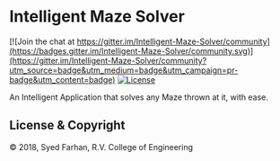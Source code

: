 # Intelligent Maze Solver

[![Join the chat at https://gitter.im/Intelligent-Maze-Solver/community](https://badges.gitter.im/Intelligent-Maze-Solver/community.svg)](https://gitter.im/Intelligent-Maze-Solver/community?utm_source=badge&utm_medium=badge&utm_campaign=pr-badge&utm_content=badge)
[![License](https://img.shields.io/badge/License-BSD%203--Clause-blue.svg)](https://opensource.org/licenses/BSD-3-Clause)

An Intelligent Application that solves any Maze thrown at it, with ease.

## License & Copyright

© 2018, Syed Farhan, R.V. College of Engineering




